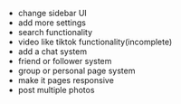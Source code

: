 - change sidebar UI
- add more settings
- search functionality
- video like tiktok functionality(incomplete)
- add a chat system
- friend or follower system
- group or personal page system
- make it pages responsive
- post multiple photos
